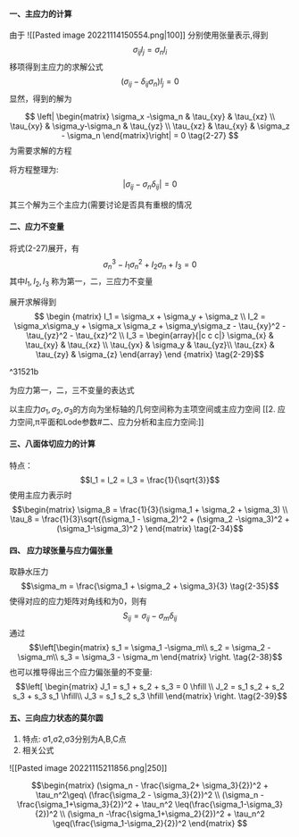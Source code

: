 #### 一、主应力的计算
由于
![[Pasted image 20221114150554.png|100]]
分别使用张量表示,得到
$$\sigma_{ij} l_j = \sigma_n l_i$$
移项得到主应力的求解公式
$$(\sigma_{ij} - \delta_{ij} \sigma_n) l_{j} = 0 \tag{2-25}$$
显然，得到的解为

$$
\left| \begin{matrix} \sigma_x -\sigma_n & \tau_{xy} & \tau_{xz} \\
\tau_{xy} & \sigma_y-\sigma_n & \tau_{yz} \\ 
\tau_{xz} & \tau_{xy}  & \sigma_z - \sigma_n \end{matrix}\right|  = 0  
\tag{2-27} $$
为需要求解的方程

将方程整理为:  $$| \sigma_{ij}-\sigma_n\delta_{ij}| = 0 \tag{2-27'}$$

其三个解为三个主应力(需要讨论是否具有重根的情况


#### 二、应力不变量

将式(2-27)展开，有
$$\sigma_n^3 - I_1 \sigma_n^2 + I_2 \sigma_n + I_3 = 0   \tag{2-28}$$
其中$I_1, I_2, I_3$ 称为第一，二，三应力不变量

展开求解得到
$$ \begin {matrix}   I_1 = \sigma_x + \sigma_y + \sigma_z  \\
I_2 = \sigma_x\sigma_y + \sigma_x \sigma_z + \sigma_y\sigma_z - \tau_{xy}^2 - \tau_{yz}^2 - \tau_{xz}^2  \\
I_3 =  \begin{array}{|c c c|} 
\sigma_{x} & \tau_{xy} & \tau_{xz} \\ 
\tau_{yx} & \sigma_y & \tau_{yz}\\ 
\tau_{zx} & \tau_{zy} & \sigma_{z} \end{array}
\end {matrix}    \tag{2-29}$$

^31521b

为应力第一，二，三不变量的表达式

以主应力$\sigma_1,\sigma_2,\sigma_3$的方向为坐标轴的几何空间称为主项空间或主应力空间
[[2. 应力空间,π平面和Lode参数#二、应力分析和主应力空间:]]

#### 三、八面体切应力的计算
特点：
$$l_1 = l_2 = l_3 = \frac{1}{\sqrt{3}}$$
使用主应力表示时
$$\begin{matrix} \sigma_8 = \frac{1}{3}(\sigma_1 + \sigma_2 + \sigma_3) \\
\tau_8 = \frac{1}{3}\sqrt{(\sigma_1 - \sigma_2)^2 + (\sigma_2 -\sigma_3)^2 + (\sigma_1-\sigma_3)^2 }   \end{matrix}  \tag{2-34}$$

#### 四、 应力球张量与应力偏张量

取静水压力$$\sigma_m = \frac{\sigma_1 + \sigma_2 + \sigma_3}{3}  \tag{2-35}$$
使得对应的应力矩阵对角线和为0，则有$$S_{ij} = \sigma_{ij} - \sigma_{m} \delta_{ij} \tag{2-36}$$
通过$$\left[\begin{matrix}
s_1 = \sigma_1 -\sigma_m\\
s_2 = \sigma_2 -\sigma_m\\
s_3 = \sigma_3 - \sigma_m 
\end{matrix} \right. \tag{2-38}$$也可以推导得出三个应力偏张量的不变量:
$$\left[ \begin{matrix} 
J_1 = s_1 + s_2 + s_3 = 0 \hfill \\
J_2 = s_1 s_2 + s_2 s_3 + s_3 s_1 \hfill\\
J_3 = s_1 s_2 s_3 \hfill
\end{matrix} \right. \tag{2-39}$$


#### 五、三向应力状态的莫尔圆

1. 特点: σ1,σ2,σ3分别为A,B,C点
2. 相关公式

![[Pasted image 20221115211856.png|250]]

$$\begin{matrix} 
(\sigma_n - \frac{\sigma_2+ \sigma_3}{2})^2 + \tau_n^2\geq\ (\frac{\sigma_2 - \sigma_3}{2})^2  \\ 
(\sigma_n - \frac{\sigma_1+\sigma_3}{2})^2 + \tau_n^2 \leq(\frac{\sigma_1-\sigma_3}{2})^2 \\
(\sigma_n -\frac{\sigma_1+\sigma_2}{2})^2 + \tau_n^2 \geq(\frac{\sigma_1-\sigma_2}{2})^2
\end{matrix} 
$$





